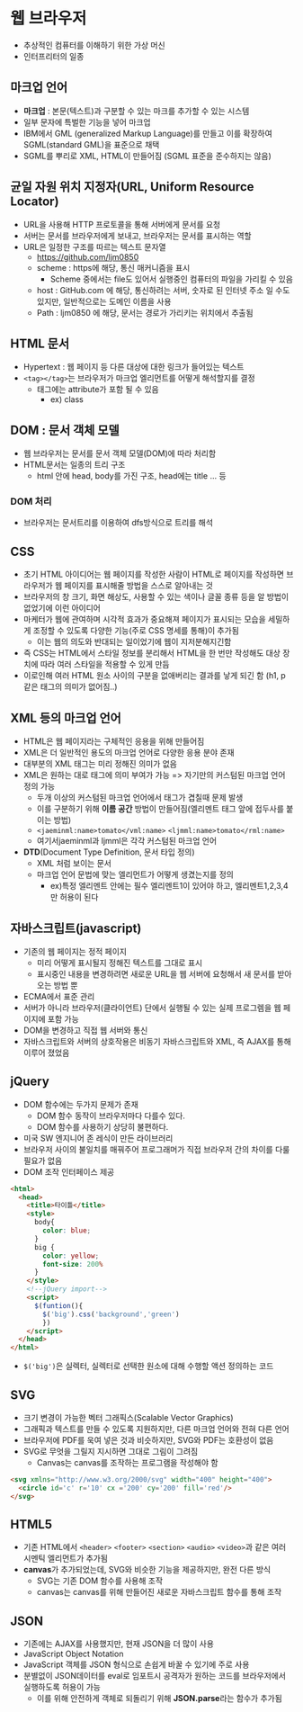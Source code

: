 # 웹 브라우저

- 추상적인 컴퓨터를 이해하기 위한 가상 머신
- 인터프리터의 일종

## 마크업 언어

- **마크업** : 본문(텍스트)과 구분할 수 있는 마크를 추가할 수 있는 시스템
- 일부 문자에 특벌한 기능을 넣어 마크업
- IBM에서 GML (generalized Markup Language)를 만들고 이를 확장하여 SGML(standard GML)을 표준으로 채택
- SGML를 뿌리로 XML, HTML이 만들어짐 (SGML 표준을 준수하지는 않음)

## 균일 자원 위치 지정자(URL, Uniform Resource Locator)

- URL을 사용해 HTTP 프로토콜을 통해 서버에게 문서를 요청
- 서버는 문서를 브라우저에게 보내고, 브라우저는 문서를 표시하는 역할
- URL은 일정한 구조를 따르는 텍스트 문자열
  - https://github.com/ljm0850
  - scheme : https에 해당, 통신 매커니즘을 표시
    - Scheme 중에서는 file도 있어서 실행중인 컴퓨터의 파일을 가리킬 수 있음
  - host : GitHub.com 에 해당, 통신하려는 서버, 숫자로 된 인터넷 주소 일 수도 있지만, 일반적으로는 도메인 이름을 사용
  - Path : ljm0850 에 해당, 문서는 경로가 가리키는 위치에서 추출됨

## HTML 문서

- Hypertext : 웹 페이지 등 다른 대상에 대한 링크가 들어있는 텍스트
- `<tag></tag>`는  브라우저가 마크업 엘리먼트를 어떻게 해석할지를 결정
  - 태그에는 attribute가 포함 될 수 있음
    - ex) class

## DOM : 문서 객체 모델

- 웹 브라우저는 문서를 문서 객체 모델(DOM)에 따라 처리함
- HTML문서는 일종의 트리 구조
  - html 안에 head, body를 가진 구조, head에는 title ... 등

### DOM 처리

- 브라우저는 문서트리를 이용하여 dfs방식으로 트리를 해석

## CSS

- 초기 HTML 아이디어는 웹 페이지를 작성한 사람이 HTML로 페이지를 작성하면 브라우저가 웹 페이지를 표시해줄 방법을 스스로 알아내는 것
- 브라우저의 창 크기, 화면 해상도, 사용할 수 있는 색이나 글꼴 종류 등을 알 방법이 없었기에 이런 아이디어
- 마케터가 웹에 관여하며 시각적 효과가 중요해져 페이지가 표시되는 모습을 세밀하게 조정할 수 있도록 다양한 기능(주로 CSS 명세를 통해)이 추가됨
  - 이는 웹의 의도와 반대되는 일이었기에 웹이 지저분해지긴함
- 즉 CSS는 HTML에서 스타일 정보를 분리해서 HTML을 한 번만 작성해도 대상 장치에 따라 여러 스타일을 적용할 수 있게 만듬
- 이로인해 여러 HTML 원소 사이의 구분을 없애버리는 결과를 낳게 되긴 함 (h1, p 같은 태그의 의미가 없어짐..)  



## XML 등의 마크업 언어

- HTML은 웹 페이지라는 구체적인 응용을 위해 만들어짐
- XML은 더 일반적인 용도의 마크업 언어로 다양한 응용 분야 존재
- 대부분의 XML 태그는 미리 정해진 의미가 없음
- XML은 원하는 대로 태그에 의미 부여가 가능 => 자기만의 커스텀된 마크업 언어 정의 가능
  - 두개 이상의 커스텀된 마크업 언어에서 태그가 겹칠때 문제 발생
  - 이를 구분하기 위해 **이름 공간** 방법이 만들어짐(엘리멘트 태그 앞에 접두사를 붙이는 방법)
  - `<jaeminml:name>tomato</vml:name>` `<ljmml:name>tomato</rml:name>`
  - 여기서jaeminml과 ljmml은 각각 커스텀된 마크업 언어
- **DTD**(Document Type Definition, 문서 타입 정의)
  - XML 처럼 보이는 문서
  - 마크업 언어 문법에 맞는 엘리먼트가 어떻게 생겼는지를 정의
    - ex)특정 엘리멘트 안에는 필수 엘리멘트1이 있어야 하고, 엘리멘트1,2,3,4 만 허용이 된다



## 자바스크립트(javascript)

- 기존의 웹 페이지는 정적 페이지
  - 미리 어떻게 표시될지 정해진 텍스트를 그대로 표시
  - 표시중인 내용을 변경하려면 새로운 URL을 웹 서버에 요청해서 새 문서를 받아오는 방법 뿐
- ECMA에서 표준 관리
- 서버가 아니라 브라우저(클라이언트) 단에서 실행될 수 있는 실제 프로그렘을 웹 페이지에 포함 가능
- DOM을 변경하고 직접 웹 서버와 통신
- 자바스크립트와 서버의 상호작용은 비동기 자바스크립트와 XML, 즉 AJAX를 통해 이루어 졌었음



## jQuery

- DOM 함수에는 두가지 문제가 존재
  - DOM 함수 동작이 브라우저마다 다를수 있다.
  - DOM 함수를 사용하기 상당히 불편하다.
- 미국 SW 엔지니어 존 레식이 만든 라이브러리
- 브라우저 사이의 불일치를 매꿔주어 프로그래머가 직접 브라우저 간의 차이를 다룰 필요가 없음
- DOM 조작 인터페이스 제공

```html
<html>
  <head>
    <title>타이틀</title>
    <style>
      body{
        color: blue;
      }
      big {
        color: yellow;
        font-size: 200%
      }
    </style>
    <!--jQuery import-->
    <script>
      $(funtion(){
        $('big').css('background','green')
        })
    </script>
  </head>
</html>
```

- `$('big')`은 실렉터, 실렉터로 선택한 원소에 대해 수행할 액션 정의하는 코드



## SVG

- 크기 변경이 가능한 벡터 그래픽스(Scalable Vector Graphics)
- 그래픽과 텍스트를 만들 수 있도록 지원하지만, 다른 마크업 언어와 전혀 다른 언어
- 브라우저에 PDF를 욱여 넣은 것과 비슷하지만, SVG와 PDF는 호환성이 없음
- SVG로 무엇을 그릴지 지시하면 그대로 그림이 그려짐
  - Canvas는 canvas를 조작하는 프로그램을 작성해야 함

```html
<svg xmlns="http://www.w3.org/2000/svg" width="400" height="400">
  <circle id='c' r='10' cx ='200' cy='200' fill='red'/>
</svg>
```



## HTML5

- 기존 HTML에서 `<header>` `<footer>` `<section>` `<audio>` `<video>`과 같은 여러 시멘틱 엘리먼트가 추가됨
- **canvas**가 추가되었는데, SVG와 비슷한 기능을 제공하지만, 완전 다른 방식
  - SVG는 기존 DOM 함수를 사용해 조작
  - canvas는 canvas를 위해 만들어진 새로운 자바스크립트 함수를 통해 조작



## JSON

- 기존에는 AJAX를 사용했지만, 현재 JSON을 더 많이 사용
- JavaScript Object Notation
- JavaScript 객체를 JSON 형식으로 손쉽게 바꿀 수 있기에 주로 사용
- 분별없이 JSON데이터를 eval로 임포트시 공격자가 원하는 코드를 브라우저에서 실행하도록 허용이 가능
  -  이를 위해 안전하게 객체로 되돌리기 위해 **JSON.parse**라는 함수가 추가됨
